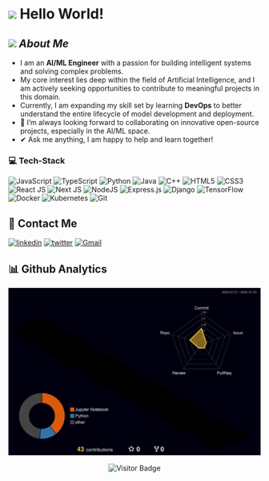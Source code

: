 <h1> <img src="https://raw.githubusercontent.com/MartinHeinz/MartinHeinz/master/wave.gif" width="30px"> Hello World! </h1>

## <img src="https://media.giphy.com/media/ObNTw8Uzwy6KQ/giphy.gif" width="30">&nbsp;***About Me***

-   I am an **AI/ML Engineer** with a passion for building intelligent systems and solving complex problems.
-   My core interest lies deep within the field of Artificial Intelligence, and I am actively seeking opportunities to contribute to meaningful projects in this domain.
-   Currently, I am expanding my skill set by learning **DevOps** to better understand the entire lifecycle of model development and deployment.
-   👯 I’m always looking forward to collaborating on innovative open-source projects, especially in the AI/ML space.
-   ✔ Ask me anything, I am happy to help and learn together!

### <h3> 💻 Tech-Stack </h3>
![JavaScript](https://img.shields.io/badge/javascript-%23323330.svg?style=for-the-badge&logo=javascript&logoColor=%23F7DF1E)
![TypeScript](https://img.shields.io/badge/typescript-%23007ACC.svg?style=for-the-badge&logo=typescript&logoColor=white)
![Python](https://img.shields.io/badge/python-3670A0?style=for-the-badge&logo=python&logoColor=ffdd54)
![Java](https://img.shields.io/badge/java-%23ED8B00.svg?style=for-the-badge&logo=java&logoColor=white)
![C++](https://img.shields.io/badge/c++-%2300599C.svg?style=for-the-badge&logo=c%2B%2B&logoColor=white)
![HTML5](https://img.shields.io/badge/html5-%23E34F26.svg?style=for-the-badge&logo=html5&logoColor=white)
![CSS3](https://img.shields.io/badge/css3-%231572B6.svg?style=for-the-badge&logo=css3&logoColor=white)
![React JS](https://img.shields.io/badge/React.js-20232A?style=for-the-badge&logo=react&logoColor=61DAFB)
![Next JS](https://img.shields.io/badge/Next.JS-black?style=for-the-badge&logo=next.js&logoColor=white)
![NodeJS](https://img.shields.io/badge/node.js-6DA55F?style=for-the-badge&logo=node.js&logoColor=white)
![Express.js](https://img.shields.io/badge/express.js-%23404d59.svg?style=for-the-badge&logo=express&logoColor=%2361DAFB)
![Django](https://img.shields.io/badge/django-%23092E20.svg?style=for-the-badge&logo=django&logoColor=white)
![TensorFlow](https://img.shields.io/badge/TensorFlow-%23FF6F00.svg?style=for-the-badge&logo=TensorFlow&logoColor=white)
![Docker](https://img.shields.io/badge/Docker-2CA5E0?style=for-the-badge&logo=docker&logoColor=white)
![Kubernetes](https://img.shields.io/badge/kubernetes-326ce5.svg?&style=for-the-badge&logo=kubernetes&logoColor=white)
![Git](https://img.shields.io/badge/git-%23F05033.svg?style=for-the-badge&logo=git&logoColor=white)

## 🔗 Contact Me

[![linkedin](https://img.shields.io/badge/linkedin-0A66C2?style=for-the-badge&logo=linkedin&logoColor=white)](https://www.linkedin.com/in/your-linkedin-username/)
[![twitter](https://img.shields.io/badge/twitter-1DA1F2?style=for-the-badge&logo=X&logoColor=white)](https://twitter.com/your-twitter-handle)
<a href="mailto:your.email@example.com">![Gmail](https://img.shields.io/badge/Gmail-D14836?style=for-the-badge&logo=gmail&logoColor=white)</a>

## 📊 Github Analytics

![](profile-3d-contrib/profile-night-rainbow.svg)


<p align="center">
  <img src="https://visitor-badge.laobi.icu/badge?page_id=AIMaster17.AIMaster17" alt="Visitor Badge"/>
</p>
